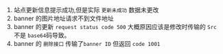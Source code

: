 1. 站点更新信息提示成功,但是实际 `更新未成功` 数据未更改
2. banner 的图片地址请求不到文件地址
3. banner 的更新 `request status code 500` 大概原因应该是修改时传输的 `Src` 不是 `base64`码导致。
4. banner 的 `删除接口` 传输了`banner ID` 但返回 `code 1001` 